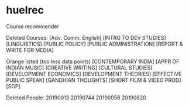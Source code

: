 # huelrec
Course recommender

Deleted Courses:
[Adv. Comm. English]
[INTRO TO DEV STUDIES]
 [LINGUISTICS]
[PUBLIC POLICY]
[PUBLIC ADMINISTRATION]
 [REPORT & WRITE FOR MEDIA]


Orange listed (too less data points)
 [CONTEMPORARY INDIA]
[APPR OF INDIAN MUSIC]
[CREATIVE WRITING]
[CULTURAL STUDIES]
[DEVELOPMENT ECONOMICS]
 [DEVELOPMENT THEORIES]
[EFFECTIVE PUBLIC SPEAK]
 [GANDHIAN THOUGHTS]
 [SHORT FILM & VIDEO PROD]
[SOP]

Deleted People:
20190013
20190744
20190058
20190820
